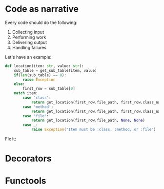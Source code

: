 # Code as narrative #
Every code should do the following:

1. Collecting input
2. Performing work
3. Delivering output
4. Handling failures

Let's have an example:

```python
def location(item: str, value: str):
    sub_table = get_sub_table(item, value)
    if(len(sub_table) == 0):
        raise Exception
    else:
        first_row = sub_table[0]
    match item:
        case 'class':
            return get_location(first_row.file_path, first_row.class_name, None)
        case 'method':
            return get_location(first_row.file_path, first_row.class_name, first_row.method_name)
        case 'file':
            return get_location(first_row.file_path, None, None)
        case _:
            raise Exception("Item must be :class, :method, or :file")
```

Fix it:


# Decorators #

# Functools #
